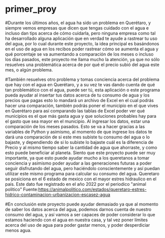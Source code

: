# primer_proy
#Durante los últimos años, el agua ha sido un problema en Querétaro, y siempre vemos empresas que dicen que tengas cuidado con el agua e incluso dan tips acerca de cómo cuidarla, pero ninguna empresa como tal ha desarrollado alguna aplicación que en verdad te ayude a rastrear tu uso del agua, por lo cual durante este proyecto, la idea principal es basándonos en el uso de agua en los recibos poder rastrear cómo se aumenta el agua y qué porcentaje se va aumentando a comparación de los meses o incluso los días pasados, este proyecto me llama mucho la atención, ya que no sólo resuelves una problemática acerca de por qué el precio subió del agua este mes, o algún problema.

#También resuelves otro problema y tomas conciencia acerca del problema que hay con el agua en Querétaro, y a su vez te vas dando cuenta de qué tan problemático con el agua, puede ser tú, esta aplicación o este programa pueda ayudar al insertar tus datos acerca de tu consumo de agua y los precios que pagas esto lo mandará un archivo de Excel en el cual podrás hacer una comparación, también podrás poner el municipio en el que vives en Querétaro para así comparando las tablas de Excel poder ver qué municipios es el que más gasta agua y que soluciones probables hay para el gasto que sea mayor en el municipio. Al ingresar los datos, estar una comparación de los meses pasados. Esto se va a hacer gracias a las variables de Python y asimismo, al momento de que ingrese los datos te dará una comparación de si este mes subiste tu consumo del agua o lo bajaste, y dependiendo de si lo subiste lo bajaste cuál es la diferencia de Precio y al mismo tiempo saber la cantidad de agua que ahorraste, y como esto puede beneficiar al planeta. Siento que este proyecto puede ser muy importante, ya que esto puede ayudar mucho a los queretanos a tomar conciencia y asimismo poder ayudar a las generaciones futuras a poder seguir disfrutando del agua, pero haciéndolo conscientemente y así puedan utilizar este mismo programa para calcular su consumo del agua. Queretaro se posiciona en el 6 estado de mexico con el mayor estres hidraulico en el pais. Este dato fue registrado en el año 2022 por el periodico "animal politico" Fuente:https://animalpolitico.com/estados/queretaro-estres-hidrico-contaminacion-urbanizacion-escasez-agua


#En conclusión este proyecto puede ayudar demasiado ya que al momento de saber los datos acerca del agua, podemos darnos cuenta de nuestro consumo del agua, y así vamos a ser capaces de poder considerar lo que estamos haciendo con el agua en nuestra casa, y tal vez poner límites acerca del uso de agua para poder gastar menos, y poder desperdiciar menos agua. 
